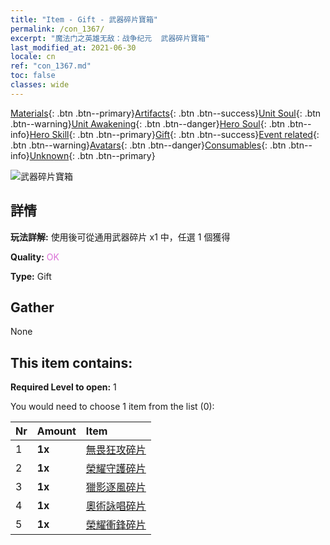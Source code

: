 ```yaml
---
title: "Item - Gift - 武器碎片寶箱"
permalink: /con_1367/
excerpt: "魔法门之英雄无敌：战争纪元  武器碎片寶箱"
last_modified_at: 2021-06-30
locale: cn
ref: "con_1367.md"
toc: false
classes: wide
---
```

 [Materials](/ItemsCN/){: .btn .btn--primary}[Artifacts](/ItemsCN/Artifacts/){: .btn .btn--success}[Unit Soul](/ItemsCN/UnitSoul/){: .btn .btn--warning}[Unit Awakening](/ItemsCN/UnitAwakening/){: .btn .btn--danger}[Hero Soul](/ItemsCN/HeroSoul/){: .btn .btn--info}[Hero Skill](/ItemsCN/HeroSkill/){: .btn .btn--primary}[Gift](/ItemsCN/Gift/){: .btn .btn--success}[Event related](/ItemsCN/Events/){: .btn .btn--warning}[Avatars](/ItemsCN/Avatars/){: .btn .btn--danger}[Consumables](/ItemsCN/Consumables/){: .btn .btn--info}[Unknown](/ItemsCN/Unknown/){: .btn .btn--primary}

 ![武器碎片寶箱](/images/t/i_906044.png)

## 詳情
 **玩法詳解:** 使用後可從通用武器碎片 x1 中，任選 1 個獲得

 **Quality:** <span style="color: #DA70D6">OK</span>

 **Type:** Gift

## Gather

  None

## This item contains:

 **Required Level to open:** 1

 You would need to choose 1 item from the list (0):

  | Nr | Amount |     Item    |
  |:---|:-------|:------------|
  | 1 |  **1x** | [無畏狂攻碎片](/cn/Items/con_912/) |  | 
  | 2 |  **1x** | [榮耀守護碎片](/cn/Items/con_913/) |  | 
  | 3 |  **1x** | [獵影逐風碎片](/cn/Items/con_914/) |  | 
  | 4 |  **1x** | [奧術詠唱碎片](/cn/Items/con_915/) |  | 
  | 5 |  **1x** | [榮耀衝鋒碎片](/cn/Items/con_916/) |  | 
